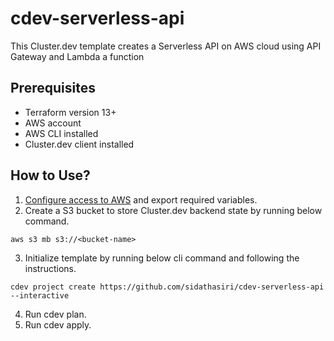 # cdev-serverless-api
This Cluster.dev template creates a Serverless API on AWS cloud using API Gateway and Lambda a function

## Prerequisites
- Terraform version 13+
- AWS account
- AWS CLI installed
- Cluster.dev client installed

## How to Use?
1. [Configure access to AWS](https://docs.cluster.dev/examples-aws-eks/#authentication) and export required variables.
2. Create a S3 bucket to store Cluster.dev backend state by running below command.
```
aws s3 mb s3://<bucket-name>
```
3. Initialize template by running below cli command and following the instructions.
```
cdev project create https://github.com/sidathasiri/cdev-serverless-api --interactive
```
4. Run cdev plan.
5. Run cdev apply.